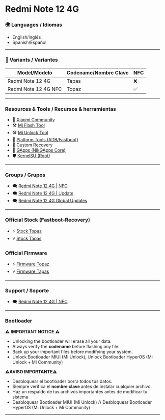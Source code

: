# Redmi Note 12 4G

### 🌍 Languages / Idiomas
- English/Inglés
- Spanish/Español

---

### 📱 Variants / Variantes

| Model/Modelo           | Codename/Nombre Clave | NFC |
|------------------------|-----------------------|-----|
| Redmi Note 12 4G       | Tapas |  ❌  |
| Redmi Note 12 4G NFC   | Topaz |  ✅  |

---

### Resources & Tools / Recursos & herramientas

- 🤝 [Xiaomi Community](https://c.mi.com/global/)
- 🛠️ [Mi Flash Tool](https://xiaomiflashtool.com)
- 🛠️ [Mi Unlock Tool](https://en.miui.com/unlock/download_en.html)
- 📁 [Platform Tools (ADB/Fastboot)](https://developer.android.com/studio/releases/platform-tools)
- 🔧 [Custom Recovery](https://github.com/CapuchinoStudio/Redmi-Note-12-4G/releases/tag/Recovery)
- 🧩 [GApps (NikGApps Core)](https://github.com/CapuchinoStudio/Redmi-Note-12-4G/releases/tag/Gapps)
- 🛡️ [KernelSU (Root)](https://github.com/CapuchinoStudio/Redmi-Note-12-4G/releases/tag/KernelSU)
  
---

### Groups / Grupos 
- 🗨️ [Redmi Note 12 4G | NFC](https://t.me/RedmiNote124GNFC)
- 🗨️ [Redmi Note 12 4G | Update](https://t.me/RedmiNote12Indonesia_ch)
- 🗨️ [Redmi Note 12 4G Global Updates](https://t.me/RN124GTAPAS)

---

###  Official Stock (Fastboot-Recovery)
- ⚡ [Stock Topaz](https://mifirm.net/model/topaz.ttt#global)
- ⚡ [Stock Tapas](https://mifirm.net/model/tapas.ttt#global)

### Official Firmware
- ⚡ [Firmware Topaz](https://xmfirmwareupdater.com/archive/firmware/topaz/)
- ⚡ [Firmware Tapas](https://xmfirmwareupdater.com/archive/firmware/tapas/)

---

### Support / Soporte
- 🗨️ [Redmi Note 12 4G | NFC](https://t.me/RedmiNote124GNFC/537)
  
---

### Bootloader

⚠️ **IMPORTANT NOTICE** ⚠️

- Unlocking the bootloader will erase all your data.
- Always verify the **codename** before flashing any file.
- Back up your important files before modifying your system.
- Unlock Bootloader MIUI (Mi Unlock), Unlock Bootloader HyperOS (Mi Unlock + Mi Community)

⚠️**AVISO IMPORTANTE**⚠️
- Desbloquear el bootloader borra todos tus datos.
- Siempre verifica el **nombre clave** antes de instalar cualquier archivo.
- Haz un respaldo de tus archivos importantes antes de modificar tu sistema
- Desbloquear Bootloader MIUI (Mi Unlock) // Desbloquear Bootloader HyperOS (Mi Unlock + Mi Community)

---


